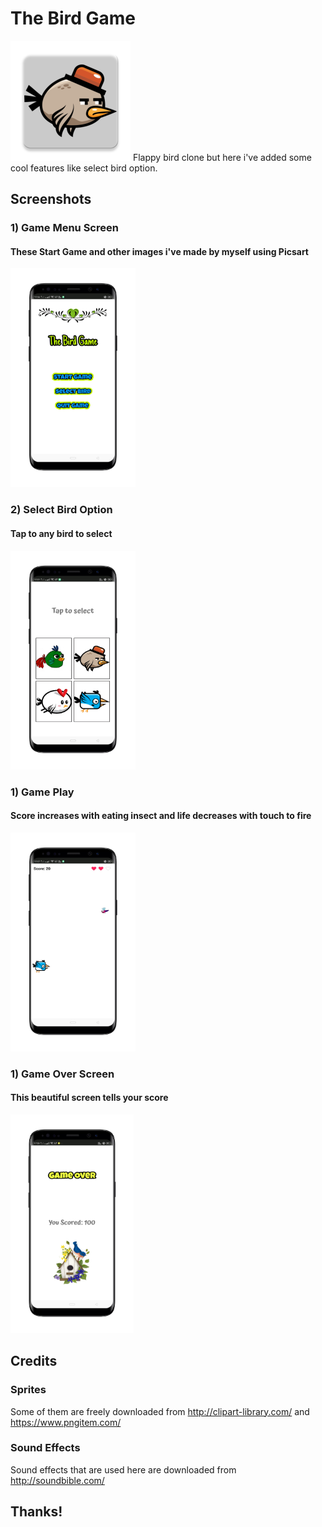 # The Bird Game
<img src = "https://raw.githubusercontent.com/hamzaazizofficial/bird-game-android/master/app/src/main/res/mipmap-xxxhdpi/ic_launcher.png"/>
Flappy bird clone but here i've added some cool features like select bird option.

## Screenshots

### 1) Game Menu Screen
#### These Start Game and other images i've made by myself using Picsart

<img src="https://github.com/hamzaazizofficial/bird-game-android/blob/master/app/src/main/res/mipmap-xxxhdpi/1587817883304.png" width="200" height="350" />

### 2) Select Bird Option
#### Tap to any bird to select

<img src="https://github.com/hamzaazizofficial/bird-game-android/blob/master/app/src/main/res/mipmap-xxxhdpi/1587817893825.png" width="200" height="350" />

### 1) Game Play
#### Score increases with eating insect and life decreases with touch to fire

<img src="https://github.com/hamzaazizofficial/bird-game-android/blob/master/app/src/main/res/mipmap-xxxhdpi/1587817777291.png" width="200" height="350" />

### 1) Game Over Screen
#### This beautiful screen tells your score

<img src="https://github.com/hamzaazizofficial/bird-game-android/blob/master/app/src/main/res/mipmap-xxxhdpi/1587817808057.png" height="350" />


## Credits

### Sprites
Some of them are freely downloaded from http://clipart-library.com/ and https://www.pngitem.com/

### Sound Effects
Sound effects that are used here are downloaded from http://soundbible.com/




## Thanks!

